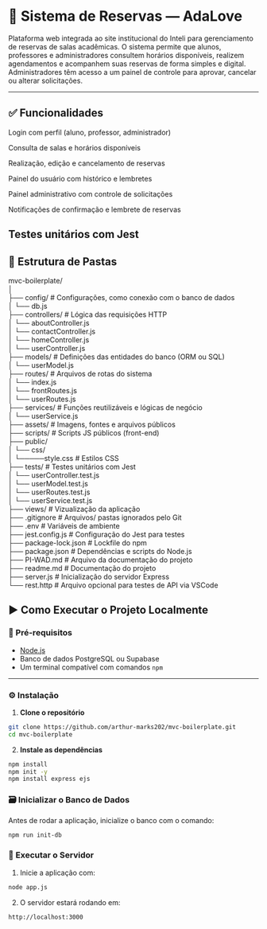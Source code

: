 
# 🏫 Sistema de Reservas — AdaLove
Plataforma web integrada ao site institucional do Inteli para gerenciamento de reservas de salas acadêmicas. O sistema permite que alunos, professores e administradores consultem horários disponíveis, realizem agendamentos e acompanhem suas reservas de forma simples e digital. Administradores têm acesso a um painel de controle para aprovar, cancelar ou alterar solicitações.

---

## ✅ Funcionalidades
Login com perfil (aluno, professor, administrador)

Consulta de salas e horários disponíveis

Realização, edição e cancelamento de reservas

Painel do usuário com histórico e lembretes

Painel administrativo com controle de solicitações

Notificações de confirmação e lembrete de reservas

Testes unitários com Jest
---

## 📁 Estrutura de Pastas

mvc-boilerplate/      
│      
├── config/ # Configurações, como conexão com o banco de dados     
│ └── db.js     
├── controllers/ # Lógica das requisições HTTP     
│ └── aboutController.js      
│ └── contactController.js      
│ └── homeController.js      
│ └── userController.js      
├── models/ # Definições das entidades do banco (ORM ou SQL)       
│ └── userModel.js       
├── routes/ # Arquivos de rotas do sistema       
│ └── index.js      
│ └── frontRoutes.js       
│ └── userRoutes.js       
├── services/ # Funções reutilizáveis e lógicas de negócio        
│ └── userService.js        
├── assets/ # Imagens, fontes e arquivos públicos       
├── scripts/ # Scripts JS públicos (front-end)       
├── public/      
│ └── css/       
│ └─────style.css # Estilos CSS      
├── tests/ # Testes unitários com Jest      
│ └── userController.test.js      
│ └── userModel.test.js     
│ └── userRoutes.test.js       
│ └── userService.test.js       
├── views/ # Vizualização da aplicação       
├── .gitignore # Arquivos/ pastas ignorados pelo Git       
├── .env # Variáveis de ambiente       
├── jest.config.js # Configuração do Jest para testes      
├── package-lock.json # Lockfile do npm     
├── package.json # Dependências e scripts do Node.js      
├── PI-WAD.md # Arquivo da documentação do projeto     
├── readme.md # Documentação do projeto      
├── server.js # Inicialização do servidor Express      
└── rest.http # Arquivo opcional para testes de API via VSCode      

## ▶️ Como Executar o Projeto Localmente

### 🔧 Pré-requisitos

- [Node.js](https://nodejs.org/)
- Banco de dados PostgreSQL ou Supabase
- Um terminal compatível com comandos `npm`

---

### ⚙️ Instalação

1. **Clone o repositório**

```bash
git clone https://github.com/arthur-marks202/mvc-boilerplate.git
cd mvc-boilerplate 
```  

2. **Instale as dependências**
```bash
npm install
npm init -y
npm install express ejs
```  

### 🗃️ Inicializar o Banco de Dados

Antes de rodar a aplicação, inicialize o banco com o comando:

```bash
npm run init-db
```

### 🚀 Executar o Servidor

1. Inicie a aplicação com:

```bash
node app.js
```

2. O servidor estará rodando em:

```arduino
http://localhost:3000
```
